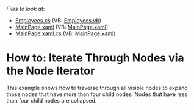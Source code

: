 <!-- default file list -->
*Files to look at*:

* [Employees.cs](./CS/NodeTraversing/Employees.cs) (VB: [Employees.vb](./VB/NodeTraversing/Employees.vb))
* [MainPage.xaml](./CS/NodeTraversing/MainPage.xaml) (VB: [MainPage.xaml](./VB/NodeTraversing/MainPage.xaml))
* [MainPage.xaml.cs](./CS/NodeTraversing/MainPage.xaml.cs) (VB: [MainPage.xaml](./VB/NodeTraversing/MainPage.xaml))
<!-- default file list end -->
# How to: Iterate Through Nodes via the Node Iterator


<p>This example shows how to traverse through all visible nodes to expand those nodes that have more than four child nodes. Nodes that have less than four child nodes are collapsed.<br />
</p>

<br/>


